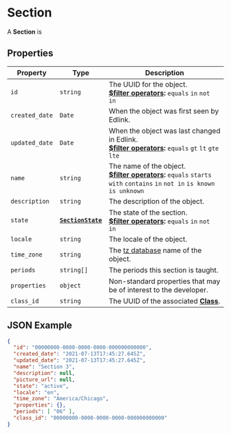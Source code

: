 # Section
A **Section** is 

## Properties
| Property | Type | Description |
| -------- | ---- | ----------- |
| `id` | `string` | The UUID for the object.<br/>**[$filter operators](../../../../guides/v2.0/filtering-results):** `equals` `in` `not in`  |
| `created_date` | `Date` | When the object was first seen by Edlink. |
| `updated_date` | `Date` | When the object was last changed in Edlink.<br/>**[$filter operators](../../../../guides/v2.0/filtering-results):** `equals` `gt` `lt` `gte` `lte` |
| `name` | `string` | The name of the object.<br/>**[$filter operators](../../../../guides/v2.0/filtering-results):** `equals` `starts with` `contains` `in` `not in` `is known` `is unknown` |
| `description` | `string` | The description of the object. |
| `state` | **[`SectionState`](enums/section-state)** | The state of the section.<br/>**[$filter operators](../../../../guides/v2.0/filtering-results):** `equals` `in` `not in` |
| `locale` | `string` | The locale of the object. |
| `time_zone` | `string` | The [tz database](https://en.wikipedia.org/wiki/List_of_tz_database_time_zones) name of the object. |
| `periods` | `string[]` | The periods this section is taught. |
| `properties` | `object` | Non-standard properties that may be of interest to the developer. |
| `class_id` | `string` | The UUID of the associated **[Class](class)**. |

## JSON Example
```json
{
  "id": "00000000-0000-0000-0000-000000000000",
  "created_date": "2021-07-13T17:45:27.645Z",
  "updated_date": "2021-07-13T17:45:27.645Z",
  "name": "Section 3",
  "description": null,
  "picture_url": null,
  "state": "active",
  "locale": "en",
  "time_zone": "America/Chicago",
  "properties": {},
  "periods": [ "06" ],
  "class_id": "00000000-0000-0000-0000-000000000000"
}
```
